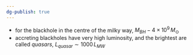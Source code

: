 ```yaml
---
dg-publish: true
---
```


- for the blackhole in the centre of the milky way, $M_{BH} - 4\times10^{9}\,M_{\odot}$
- accreting blackholes have very high luminosity, and the brightest are called *quasars*, $L_{quasar}\sim 1000\,L_{MW}$


